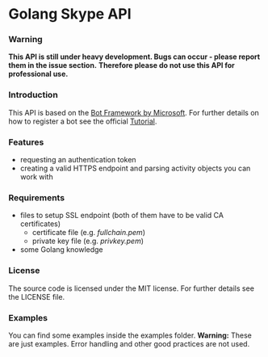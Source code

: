 # Golang Skype API #

### Warning ###
**This API is still under heavy development. Bugs can occur - please report them in the issue section.**
**Therefore please do not use this API for professional use.**
### Introduction ###
This API is based on the 
[Bot Framework by Microsoft](https://docs.microsoft.com/de-de/bot-framework/rest-api/bot-framework-rest-connector-api-reference).
 For further details on how to register a bot see the official [Tutorial](https://docs.microsoft.com/en-us/bot-framework/rest-api/bot-framework-rest-connector-quickstart).
### Features ###
* requesting an authentication token
* creating a valid HTTPS endpoint and parsing activity objects you can work with
### Requirements ###
* files to setup SSL endpoint (both of them have to be valid CA certificates)
    * certificate file (e.g. *fullchain.pem*)
    * private key file (e.g. *privkey.pem*)
* some Golang knowledge
### License ###
The source code is licensed under the MIT license. For further details see the LICENSE file.
### Examples ###
You can find some examples inside the examples folder. **Warning:**
 These are just examples. Error handling and other good practices are not used.
